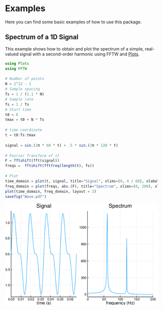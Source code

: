 # Examples

Here you can find some basic examples of how to use this package.


## Spectrum of a 1D Signal

This example shows how to obtain and plot the spectrum of a simple, real-valued signal with a second-order harmonic using FFTW and [Plots](https://github.com/JuliaPlots/Plots.jl).

```julia
using Plots
using FFTW

# Number of points
N = 2^12 - 1
# Sample spacing
Ts = 1 / (1.1 * N)
# Sample rate
fs = 1 / Ts
# Start time
t0 = 0
tmax = t0 + N * Ts

# time coordinate
t = t0:Ts:tmax

signal = sin.(2π * 60 * t) + .5 * sin.(2π * 120 * t)

# Fourier Transform of it
F = fftshift(fft(signal))
freqs =  fftshift(fftfreq(length(t), fs))

# Plot
time_domain = plot(t, signal, title="Signal", xlims=(0, 4 / 60), xlabel="time (s)", label="")
freq_domain = plot(freqs, abs.(F), title="Spectrum", xlims=(0, 200), xlabel="frequency (Hz)", label="")
plot(time_domain, freq_domain, layout = 2)
savefig("Wave.pdf")
```

![](img/1D60Hz.png)
